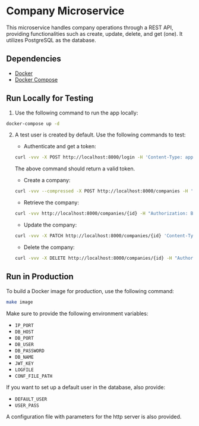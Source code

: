 # Company Microservice

This microservice handles company operations through a REST API, providing functionalities such as create, update, delete, and get (one). It utilizes PostgreSQL as the database.

## Dependencies

- [Docker](https://www.docker.com/)
- [Docker Compose](https://docs.docker.com/compose/)

## Run Locally for Testing

1. Use the following command to run the app locally:

```bash
docker-compose up -d
```

2. A test user is created by default. Use the following commands to test:

   - Authenticate and get a token:

   ```bash
   curl -vvv -X POST http://localhost:8000/login -H 'Content-Type: application/json' -d '{"Username":"testuser","Password":"12345"}'
   ```

   The above command should return a valid token.

   - Create a company:

   ```bash
   curl -vvv --compressed -X POST http://localhost:8000/companies -H 'Content-Type: application/json' -H "Authorization: Bearer {token}" -d '{"name":"XM","description":"An interesting description","employees":100,"registered":false,"companyType":3}'
   ```

   - Retrieve the company:

   ```bash
   curl -vvv http://localhost:8000/companies/{id} -H "Authorization: Bearer {token}"
   ```

   - Update the company:

   ```bash
   curl -vvv -X PATCH http://localhost:8000/companies/{id} 'Content-Type: application/json' -H "Authorization: Bearer {token}" -d '{"id":"a1f5e7ab-8b2a-4f48-bab5-9de29c2638a2","name":"New Name","description":"5","employees":60,"registered":false,"companyType":0}'
   ```

   - Delete the company:

   ```bash
   curl -vvv -X DELETE http://localhost:8000/companies/{id} -H "Authorization: Bearer {token}"
   ```

## Run in Production

To build a Docker image for production, use the following command:

```bash
make image
```

Make sure to provide the following environment variables:

- `IP_PORT`
- `DB_HOST`
- `DB_PORT`
- `DB_USER`
- `DB_PASSWORD`
- `DB_NAME`
- `JWT_KEY`
- `LOGFILE`
- `CONF_FILE_PATH`

If you want to set up a default user in the database, also provide:

- `DEFAULT_USER`
- `USER_PASS`

A configuration file with parameters for the http server is also provided.
